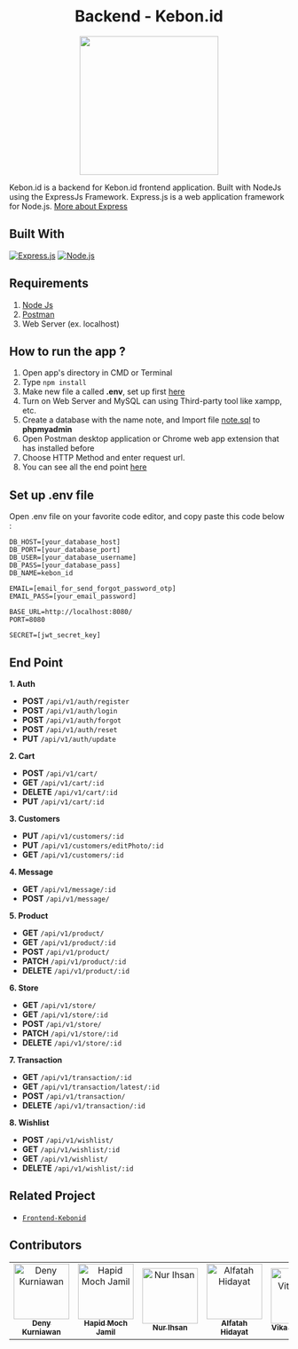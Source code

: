 <h1 align="center">Backend - Kebon.id</h1>
<p align="center">
  <img width="250" src="https://raw.githubusercontent.com/AdmiralYuuShi/Frontend-Kebonid/master/src/assets/logo_transparent.png"/>
</p>


Kebon.id is a backend for Kebon.id frontend application. Built with NodeJs using the ExpressJs Framework.
Express.js is a web application framework for Node.js. [More about Express](https://en.wikipedia.org/wiki/Express.js)
## Built With
[![Express.js](https://img.shields.io/badge/Express.js-4.x-orange.svg?style=rounded-square)](https://expressjs.com/en/starter/installing.html)
[![Node.js](https://img.shields.io/badge/Node.js-v.10.16-green.svg?style=rounded-square)](https://nodejs.org/)

## Requirements
1. <a href="https://nodejs.org/en/download/">Node Js</a>
2. <a href="https://www.getpostman.com/">Postman</a>
3. Web Server (ex. localhost)

## How to run the app ?
1. Open app's directory in CMD or Terminal
2. Type `npm install`
3. Make new file a called **.env**, set up first [here](#set-up-env-file)
4. Turn on Web Server and MySQL can using Third-party tool like xampp, etc.
5. Create a database with the name note, and Import file [note.sql](note.sql) to **phpmyadmin**
6. Open Postman desktop application or Chrome web app extension that has installed before
7. Choose HTTP Method and enter request url.
8. You can see all the end point [here](#end-point)

## Set up .env file
Open .env file on your favorite code editor, and copy paste this code below :
```
DB_HOST=[your_database_host]
DB_PORT=[your_database_port]
DB_USER=[your_database_username]
DB_PASS=[your_database_pass]
DB_NAME=kebon_id

EMAIL=[email_for_send_forgot_password_otp]
EMAIL_PASS=[your_email_password]

BASE_URL=http://localhost:8080/
PORT=8080

SECRET=[jwt_secret_key]
```

## End Point

**1. Auth**
  * **POST** `/api/v1/auth/register`
  * **POST** `/api/v1/auth/login`
  * **POST** `/api/v1/auth/forgot`
  * **POST** `/api/v1/auth/reset`
  * **PUT**  `/api/v1/auth/update`


**2. Cart**
  * **POST** `/api/v1/cart/`
  * **GET** `/api/v1/cart/:id`
  * **DELETE** `/api/v1/cart/:id`
  * **PUT** `/api/v1/cart/:id`

**3. Customers**
  * **PUT** `/api/v1/customers/:id`
  * **PUT** `/api/v1/customers/editPhoto/:id`
  * **GET** `/api/v1/customers/:id`

**4. Message**
  * **GET** `/api/v1/message/:id`
  * **POST** `/api/v1/message/`

**5. Product**
  * **GET** `/api/v1/product/`
  * **GET** `/api/v1/product/:id`
  * **POST** `/api/v1/product/`
  * **PATCH** `/api/v1/product/:id`
  * **DELETE** `/api/v1/product/:id`

**6. Store**
  * **GET** `/api/v1/store/`
  * **GET** `/api/v1/store/:id`
  * **POST** `/api/v1/store/`
  * **PATCH** `/api/v1/store/:id`
  * **DELETE** `/api/v1/store/:id`

**7. Transaction**
  * **GET** `/api/v1/transaction/:id`
  * **GET** `/api/v1/transaction/latest/:id`
  * **POST** `/api/v1/transaction/`
  * **DELETE** `/api/v1/transaction/:id`

**8. Wishlist**
  * **POST** `/api/v1/wishlist/`
  * **GET** `/api/v1/wishlist/:id`
  * **GET** `/api/v1/wishlist/`
  * **DELETE** `/api/v1/wishlist/:id`


## Related Project

- [`Frontend-Kebonid`](https://github.com/alfatahh54/Frontend-Kebonid)

## Contributors

<center>
  <table>
    <tr>
      <td align="center">
        <a href="https://github.com/kurniawandenyy">
          <img width="100" src="https://avatars1.githubusercontent.com/u/48039021?s=460&v=4" alt="Deny Kurniawan"><br/>
          <sub><b>Deny Kurniawan</b></sub>
        </a>
      </td>
      <td align="center">
        <a href="https://github.com/AdmiralYuuShi">
          <img width="100" src="https://avatars0.githubusercontent.com/u/47265524?s=460&v=4" alt="Hapid Moch Jamil"><br/>
          <sub><b>Hapid Moch Jamil</b></sub>
        </a>
      </td>
      <td align="center">
        <a href="https://github.com/ihsan2">
          <img width="100" src="https://avatars1.githubusercontent.com/u/39041267?s=460&v=4" alt="Nur Ihsan"><br/>
          <sub><b>Nur Ihsan</b></sub>
        </a>
      </td>
      <td align="center">
        <a href="https://github.com/alfatahh54">
          <img width="100" src="https://avatars2.githubusercontent.com/u/55615664?s=460&v=4" alt="Alfatah Hidayat"><br/>
          <sub><b>Alfatah Hidayat</b></sub>
        </a>
      </td>
      <td align="center">
        <a href="https://github.com/VikaVP">
          <img width="100" src="https://avatars3.githubusercontent.com/u/52590370?s=460&v=4" alt="Vika Vitaloka P"><br/>
          <sub><b>Vika Vitaloka P</b></sub>
        </a>
      </td>
    </tr>
  </table>
</center>




